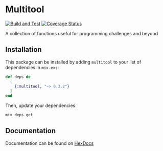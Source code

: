# Multitool 

[![Build and Test](https://github.com/tajacks/elixir-multitool/actions/workflows/elixir-build-and-test.yml/badge.svg?branch=main)](https://github.com/tajacks/elixir-multitool/actions/workflows/elixir-build-and-test.yml)
[![Coverage Status](https://coveralls.io/repos/github/tajacks/elixir-multitool/badge.svg?branch=main)](https://coveralls.io/github/tajacks/elixir-multitool?branch=main)

A collection of functions useful for programming challenges and beyond

## Installation

This package can be installed by adding `multitool` to your list of dependencies in `mix.exs`:

```elixir
def deps do
  [
    {:multitool, "~> 0.3.2"}
  ]
end
```

Then, update your dependencies:

```elixir
mix deps.get
```

## Documentation

Documentation can be found on [HexDocs](https://hexdocs.pm/multitool/api-reference.html)

